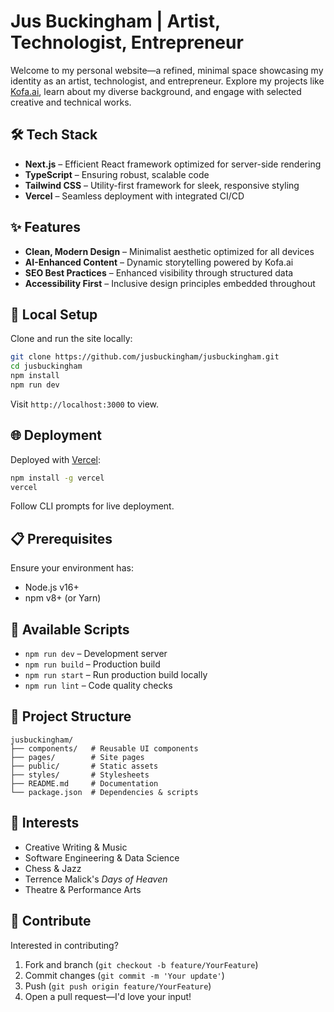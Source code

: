 # Jus Buckingham | Artist, Technologist, Entrepreneur

Welcome to my personal website—a refined, minimal space showcasing my identity as an artist, technologist, and entrepreneur. Explore my projects like [Kofa.ai](https://kofa.ai), learn about my diverse background, and engage with selected creative and technical works.

## 🛠️ Tech Stack

- **Next.js** – Efficient React framework optimized for server-side rendering
- **TypeScript** – Ensuring robust, scalable code
- **Tailwind CSS** – Utility-first framework for sleek, responsive styling
- **Vercel** – Seamless deployment with integrated CI/CD

## ✨ Features

- **Clean, Modern Design** – Minimalist aesthetic optimized for all devices
- **AI-Enhanced Content** – Dynamic storytelling powered by Kofa.ai
- **SEO Best Practices** – Enhanced visibility through structured data
- **Accessibility First** – Inclusive design principles embedded throughout

## 🚀 Local Setup

Clone and run the site locally:

```bash
git clone https://github.com/jusbuckingham/jusbuckingham.git
cd jusbuckingham
npm install
npm run dev
```

Visit `http://localhost:3000` to view.

## 🌐 Deployment

Deployed with [Vercel](https://vercel.com):

```bash
npm install -g vercel
vercel
```

Follow CLI prompts for live deployment.

## 📋 Prerequisites

Ensure your environment has:

- Node.js v16+
- npm v8+ (or Yarn)

## 🔧 Available Scripts

- `npm run dev` – Development server
- `npm run build` – Production build
- `npm run start` – Run production build locally
- `npm run lint` – Code quality checks

## 📁 Project Structure

```
jusbuckingham/
├── components/   # Reusable UI components
├── pages/        # Site pages
├── public/       # Static assets
├── styles/       # Stylesheets
├── README.md     # Documentation
└── package.json  # Dependencies & scripts
```

## 🌟 Interests

- Creative Writing & Music
- Software Engineering & Data Science
- Chess & Jazz
- Terrence Malick's *Days of Heaven*
- Theatre & Performance Arts

## 🤝 Contribute

Interested in contributing?

1. Fork and branch (`git checkout -b feature/YourFeature`)
2. Commit changes (`git commit -m 'Your update'`)
3. Push (`git push origin feature/YourFeature`)
4. Open a pull request—I'd love your input!